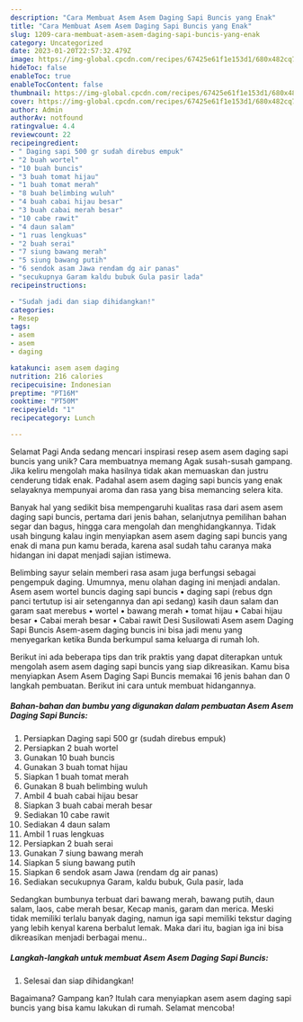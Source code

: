 ```yaml
---
description: "Cara Membuat Asem Asem Daging Sapi Buncis yang Enak"
title: "Cara Membuat Asem Asem Daging Sapi Buncis yang Enak"
slug: 1209-cara-membuat-asem-asem-daging-sapi-buncis-yang-enak
category: Uncategorized
date: 2023-01-20T22:57:32.479Z
image: https://img-global.cpcdn.com/recipes/67425e61f1e153d1/680x482cq70/asem-asem-daging-sapi-buncis-foto-resep-utama.jpg
hideToc: false
enableToc: true
enableTocContent: false
thumbnail: https://img-global.cpcdn.com/recipes/67425e61f1e153d1/680x482cq70/asem-asem-daging-sapi-buncis-foto-resep-utama.jpg
cover: https://img-global.cpcdn.com/recipes/67425e61f1e153d1/680x482cq70/asem-asem-daging-sapi-buncis-foto-resep-utama.jpg
author: Admin
authorAv: notfound
ratingvalue: 4.4
reviewcount: 22
recipeingredient:
- " Daging sapi 500 gr sudah direbus empuk"
- "2 buah wortel"
- "10 buah buncis"
- "3 buah tomat hijau"
- "1 buah tomat merah"
- "8 buah belimbing wuluh"
- "4 buah cabai hijau besar"
- "3 buah cabai merah besar"
- "10 cabe rawit"
- "4 daun salam"
- "1 ruas lengkuas"
- "2 buah serai"
- "7 siung bawang merah"
- "5 siung bawang putih"
- "6 sendok asam Jawa rendam dg air panas"
- "secukupnya Garam kaldu bubuk Gula pasir lada"
recipeinstructions:

- "Sudah jadi dan siap dihidangkan!"
categories:
- Resep
tags:
- asem
- asem
- daging

katakunci: asem asem daging 
nutrition: 216 calories
recipecuisine: Indonesian
preptime: "PT16M"
cooktime: "PT50M"
recipeyield: "1"
recipecategory: Lunch

---
```



Selamat Pagi Anda sedang mencari inspirasi resep asem asem daging sapi buncis yang unik? Cara membuatnya memang Agak susah-susah gampang. Jika keliru mengolah maka hasilnya tidak akan memuaskan dan justru cenderung tidak enak. Padahal asem asem daging sapi buncis yang enak selayaknya mempunyai aroma dan rasa yang bisa memancing selera kita.


Banyak hal yang sedikit bisa mempengaruhi kualitas rasa dari asem asem daging sapi buncis, pertama dari jenis bahan, selanjutnya pemilihan bahan segar dan bagus, hingga cara mengolah dan menghidangkannya. Tidak usah bingung kalau ingin menyiapkan asem asem daging sapi buncis yang enak di mana pun kamu berada, karena asal sudah tahu caranya maka hidangan ini dapat menjadi sajian istimewa.

Belimbing sayur selain memberi rasa asam juga berfungsi sebagai pengempuk daging. Umumnya, menu olahan daging ini menjadi andalan. Asem asem wortel buncis daging sapi buncis • daging sapi (rebus dgn panci tertutup isi air setengannya dan api sedang) kasih daun salam dan garam saat merebus • wortel • bawang merah • tomat hijau • Cabai hijau besar • Cabai merah besar • Cabai rawit Desi Susilowati Asem asem Daging Sapi Buncis Asem-asem daging buncis ini bisa jadi menu yang menyegarkan ketika Bunda berkumpul sama keluarga di rumah loh.


Berikut ini ada beberapa tips dan trik praktis yang dapat diterapkan untuk mengolah asem asem daging sapi buncis yang siap dikreasikan. Kamu bisa menyiapkan Asem Asem Daging Sapi Buncis memakai 16 jenis bahan dan 0 langkah pembuatan. Berikut ini cara untuk membuat hidangannya.

<!--inarticleads1-->

##### Bahan-bahan dan bumbu yang digunakan dalam pembuatan Asem Asem Daging Sapi Buncis:

1. Persiapkan  Daging sapi 500 gr (sudah direbus empuk)
1. Persiapkan 2 buah wortel
1. Gunakan 10 buah buncis
1. Gunakan 3 buah tomat hijau
1. Siapkan 1 buah tomat merah
1. Gunakan 8 buah belimbing wuluh
1. Ambil 4 buah cabai hijau besar
1. Siapkan 3 buah cabai merah besar
1. Sediakan 10 cabe rawit
1. Sediakan 4 daun salam
1. Ambil 1 ruas lengkuas
1. Persiapkan 2 buah serai
1. Gunakan 7 siung bawang merah
1. Siapkan 5 siung bawang putih
1. Siapkan 6 sendok asam Jawa (rendam dg air panas)
1. Sediakan secukupnya Garam, kaldu bubuk, Gula pasir, lada


Sedangkan bumbunya terbuat dari bawang merah, bawang putih, daun salam, laos, cabe merah besar, Kecap manis, garam dan merica. Meski tidak memiliki terlalu banyak daging, namun iga sapi memiliki tekstur daging yang lebih kenyal karena berbalut lemak. Maka dari itu, bagian iga ini bisa dikreasikan menjadi berbagai menu.. 

<!--inarticleads2-->

##### Langkah-langkah untuk membuat Asem Asem Daging Sapi Buncis:


1. Selesai dan siap dihidangkan!



Bagaimana? Gampang kan? Itulah cara menyiapkan asem asem daging sapi buncis yang bisa kamu lakukan di rumah. Selamat mencoba!
